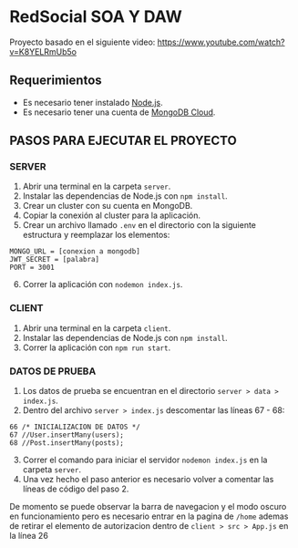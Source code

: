# RedSocial SOA Y DAW

Proyecto basado en el siguiente video: <https://www.youtube.com/watch?v=K8YELRmUb5o>

## Requerimientos

- Es necesario tener instalado [Node.js](https://nodejs.org/en).
- Es necesario tener una cuenta de [MongoDB Cloud](https://account.mongodb.com/account/login?nStitch=https%3A%2F%2Fservices.cloud.mongodb.com%2Fgroups%2F65d55d88e22629010aa7aa61%2Fapps).

## PASOS PARA EJECUTAR EL PROYECTO

### SERVER

  1. Abrir una terminal en la carpeta `server`.
  2. Instalar las dependencias de Node.js con `npm install`.
  3. Crear un cluster con su cuenta en MongoDB.
  4. Copiar la conexión al cluster para la aplicación.
  5. Crear un archivo llamado `.env` en el directorio con la siguiente estructura y reemplazar los elementos:

    MONGO_URL = [conexion a mongodb]
    JWT_SECRET = [palabra]
    PORT = 3001

  6. Correr la aplicación con `nodemon index.js`.

### CLIENT

  1. Abrir una terminal en la carpeta `client`.
  2. Instalar las dependencias de Node.js con `npm install`.
  3. Correr la aplicación con `npm run start`.

### DATOS DE PRUEBA

  1. Los datos de prueba se encuentran en el directorio `server > data > index.js`.
  2. Dentro del archivo `server > index.js` descomentar las líneas 67 - 68:<br>

    66 /* INICIALIZACION DE DATOS */
    67 //User.insertMany(users);
    68 //Post.insertMany(posts);

  3. Correr el comando para iniciar el servidor `nodemon index.js` en la carpeta `server`.
  4. Una vez hecho el paso anterior es necesario volver a comentar las líneas de código del paso 2.

De momento se puede observar la barra de navegacion y el modo oscuro en funcionamiento pero es necesario entrar en la pagina de `/home` ademas de retirar el elemento de autorizacion dentro de `client > src > App.js` en la línea 26
